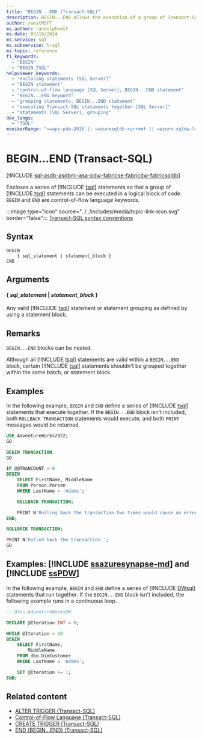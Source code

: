 ```yaml
---
title: "BEGIN...END (Transact-SQL)"
description: BEGIN...END allows the execution of a group of Transact-SQL statements in a control of flow.
author: rwestMSFT
ms.author: randolphwest
ms.date: 05/18/2024
ms.service: sql
ms.subservice: t-sql
ms.topic: reference
f1_keywords:
  - "BEGIN"
  - "BEGIN_TSQL"
helpviewer_keywords:
  - "enclosing statements [SQL Server]"
  - "BEGIN statement"
  - "control-of-flow language [SQL Server], BEGIN...END statement"
  - "BEGIN...END keyword"
  - "grouping statements, BEGIN...END statement"
  - "executing Transact-SQL statements together [SQL Server]"
  - "statements [SQL Server], grouping"
dev_langs:
  - "TSQL"
monikerRange: ">=aps-pdw-2016 || =azuresqldb-current || =azure-sqldw-latest || >=sql-server-2016 || >=sql-server-linux-2017 || =azuresqldb-mi-current || =fabric"
---
```

# BEGIN...END (Transact-SQL)

[!INCLUDE [sql-asdb-asdbmi-asa-pdw-fabricse-fabricdw-fabricsqldb](../../includes/applies-to-version/sql-asdb-asdbmi-asa-pdw-fabricse-fabricdw-fabricsqldb.md)]

Encloses a series of [!INCLUDE [tsql](../../includes/tsql-md.md)] statements so that a group of [!INCLUDE [tsql](../../includes/tsql-md.md)] statements can be executed in a logical block of code. `BEGIN` and `END` are control-of-flow language keywords.

:::image type="icon" source="../../includes/media/topic-link-icon.svg" border="false"::: [Transact-SQL syntax conventions](../../t-sql/language-elements/transact-sql-syntax-conventions-transact-sql.md)

## Syntax

```syntaxsql
BEGIN
    { sql_statement | statement_block }
END
```

## Arguments

#### { *sql_statement* | *statement_block* }

Any valid [!INCLUDE [tsql](../../includes/tsql-md.md)] statement or statement grouping as defined by using a statement block.

## Remarks

`BEGIN...END` blocks can be nested.

Although all [!INCLUDE [tsql](../../includes/tsql-md.md)] statements are valid within a `BEGIN...END` block, certain [!INCLUDE [tsql](../../includes/tsql-md.md)] statements shouldn't be grouped together within the same batch, or statement block.

## Examples

In the following example, `BEGIN` and `END` define a series of [!INCLUDE [tsql](../../includes/tsql-md.md)] statements that execute together. If the `BEGIN...END` block isn't included, both `ROLLBACK TRANSACTION` statements would execute, and both `PRINT` messages would be returned.

```sql
USE AdventureWorks2022;
GO

BEGIN TRANSACTION
GO

IF @@TRANCOUNT = 0
BEGIN
    SELECT FirstName, MiddleName
    FROM Person.Person
    WHERE LastName = 'Adams';

    ROLLBACK TRANSACTION;

    PRINT N'Rolling back the transaction two times would cause an error.';
END;

ROLLBACK TRANSACTION;

PRINT N'Rolled back the transaction.';
GO
```

## Examples: [!INCLUDE [ssazuresynapse-md](../../includes/ssazuresynapse-md.md)] and [!INCLUDE [ssPDW](../../includes/sspdw-md.md)]

In the following example, `BEGIN` and `END` define a series of [!INCLUDE [DWsql](../../includes/dwsql-md.md)] statements that run together. If the `BEGIN...END` block isn't included, the following example runs in a continuous loop.

```sql
-- Uses AdventureWorksDW

DECLARE @Iteration INT = 0;

WHILE @Iteration < 10
BEGIN
    SELECT FirstName,
        MiddleName
    FROM dbo.DimCustomer
    WHERE LastName = 'Adams';

    SET @Iteration += 1;
END;
```

## Related content

- [ALTER TRIGGER (Transact-SQL)](../statements/alter-trigger-transact-sql.md)
- [Control-of-Flow Language (Transact-SQL)](control-of-flow.md)
- [CREATE TRIGGER (Transact-SQL)](../statements/create-trigger-transact-sql.md)
- [END (BEGIN...END) (Transact-SQL)](end-begin-end-transact-sql.md)
